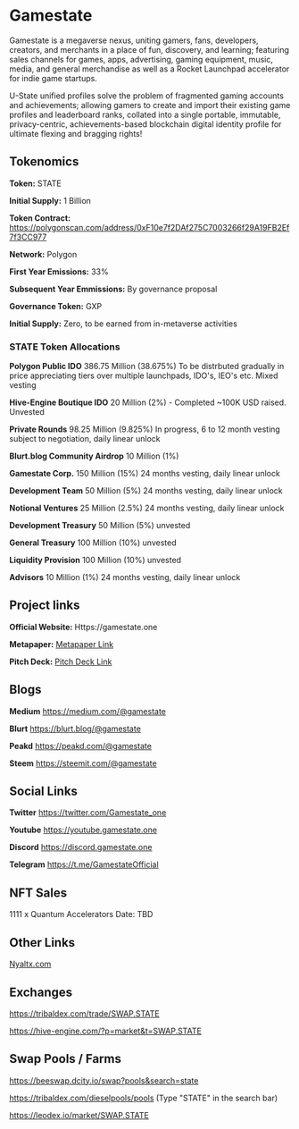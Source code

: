 # Gamestate
Gamestate is a megaverse nexus, uniting gamers, fans, developers, creators, and merchants in a place of fun, discovery, and learning; featuring sales channels for games, apps, advertising, gaming equipment, music, media, and general merchandise as well as a Rocket Launchpad accelerator for indie game startups.

U-State unified profiles solve the problem of fragmented gaming accounts and achievements; allowing gamers to create and import their existing game profiles and leaderboard ranks, collated into a single portable, immutable, privacy-centric, achievements-based blockchain digital identity profile for ultimate flexing and bragging rights!

## Tokenomics

**Token:** STATE

**Initial Supply:** 1 Billion

**Token Contract:** https://polygonscan.com/address/0xF10e7f2DAf275C7003266f29A19FB2Ef7f3CC977

**Network:** Polygon

**First Year Emissions:** 33%

**Subsequent Year Emmissions:** By governance proposal  

**Governance Token:** GXP

**Initial Supply:** Zero, to be earned from in-metaverse activities

### STATE Token Allocations

**Polygon Public IDO** 386.75 Million (38.675%)
To be distrbuted gradually in price appreciating tiers over multiple launchpads, IDO's, IEO's etc. Mixed vesting

**Hive-Engine Boutique IDO** 20 Million (2%) - Completed ~100K USD raised. Unvested

**Private Rounds** 98.25 Million (9.825%)
In progress, 6 to 12 month vesting subject to negotiation, daily linear unlock

**Blurt.blog Community Airdrop** 10 Million (1%)

**Gamestate Corp.** 150 Million (15%) 24 months vesting, daily linear unlock

**Development Team** 50 Million (5%) 24 months vesting, daily linear unlock

**Notional Ventures** 25 Million (2.5%) 24 months vesting, daily linear unlock

**Development Treasury** 50 Million (5%) unvested

**General Treasury** 100 Million (10%) unvested

**Liquidity Provision** 100 Million (10%) unvested

**Advisors** 10 Million (1%) 24 months vesting, daily linear unlock

## Project links
**Official Website:** Https://gamestate.one

**Metapaper:** [Metapaper Link](https://s3.ap-southeast-1.amazonaws.com/defiforyou.uk/Gamestate-metapaper-20211208.pdf)

**Pitch Deck:** [Pitch Deck Link](https://docs.google.com/presentation/d/1RnP4BVUzkm8dxNpl9WijcnW4WF5uRqzt/present?slide=id.p1)

## Blogs

**Medium** https://medium.com/@gamestate

**Blurt** https://blurt.blog/@gamestate

**Peakd** https://peakd.com/@gamestate

**Steem** https://steemit.com/@gamestate

## Social Links
**Twitter** https://twitter.com/Gamestate_one

**Youtube** https://youtube.gamestate.one

**Discord** https://discord.gamestate.one

**Telegram** https://t.me/GamestateOfficial

## NFT Sales

1111 x Quantum Accelerators
Date: TBD

## Other Links

[Nyaltx.com](https://www.nyaltx.com/token-bnb-new/?logoid=641)

## Exchanges

https://tribaldex.com/trade/SWAP.STATE

https://hive-engine.com/?p=market&t=SWAP.STATE

## Swap Pools / Farms

https://beeswap.dcity.io/swap?pools&search=state

https://tribaldex.com/dieselpools/pools (Type "STATE" in the search bar)

https://leodex.io/market/SWAP.STATE
